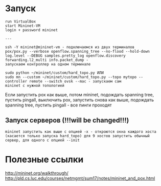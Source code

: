 # Запуск

    run VirtualBox
    start Mininet-VM
    login + password mininet

    ---

    ssh -Y mininet@mininet-vm - подключаемся из двух терминалов
    pox/pox.py --verbose openflow.spanning_tree --no-flood --hold-down log.level --DEBUG samples.pretty_log openflow.discovery forwarding.l2_multi info.packet_dump -
    запускаем контроллер на одном терминале 

    sudo python ~/mininet/custom/hard_topo.py ИЛИ
    sudo mn --custom ~/mininet/custom/hard_topo.py --topo mytopo --controller remote --switch ovsk --mac - запускаем сам
    mininet с нужной топологией

Если запустить pox как выше, потом mininet, подождать spanning tree, пустить pingall, выключить pox, запустить снова как выше, подождать spanning tree, пустить pingall - все пинги проходят

## Запуск серверов (!!!will be changed!!!)

    mininet запустить как выше с опцией -x - откроются окна каждого хоста
    (касается только запуска hard_topo) для 9 хостов запустить обычный сервер, для одного с опцией --init


# Полезные ссылки

<http://mininet.org/walkthrough/>  
<http://pld.cs.luc.edu/courses/netmgmt/sum17/notes/mininet_and_pox.html>

